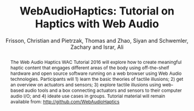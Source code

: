 --- 
title: "WebAudioHaptics: Tutorial on Haptics with Web Audio" 
abstract: "The Web Audio Haptics WAC Tutorial 2016 will explore how to create meaningful haptic content that engages different areas of the body using off-the-shelf hardware and open source software running on a web browser using Web Audio technologies. Participants will 1) learn the basic theories of tactile illusions; 2) get an overview on actuators and sensors; 3) explore tactile illusions using web-based audio tools and a box connecting actuators and sensors to their computer audio I/O; and 4) ideate use cases in groups. Tutorial material will remain available from: http://github.com/WebAudioHaptics" 
address: "Atlanta, Georgia" 
author: "Frisson, Christian and Pietrzak, Thomas and Zhao, Siyan and Schwemler, Zachary and Israr, Ali"
webAuthor: "Christian Frisson, Thomas Pietrzak, Siyan Zhao, Zachary Schwemler, Ali Israr" 
booktitle: "Proceedings of the International Web Audio Conference" 
editor: "Freeman, Jason and Lerch, Alexander and Paradis, Matthew" 
month: "Proceedings of the International Web Audio Conference"
pages: "" 
publisher: "Georgia Tech" 
series: "WAC '16"
type: "Tutorial"  
year: "2016" 
id: "2016_EA_tut4" 
tags: year2016
media: none 
pdflink: /_data/papers/pdf/2016/2016_tut4.pdf
ISSN: 2663-5844
---
